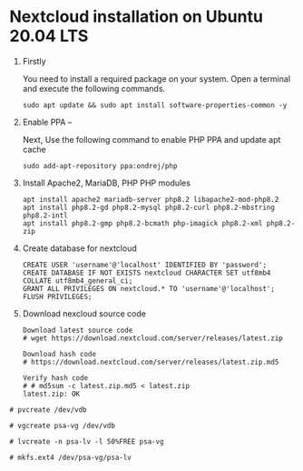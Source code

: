 # Nextcloud installation on Ubuntu 20.04 LTS

1. Firstly

   You need to install a required package on your system. Open a terminal and execute the following commands.

   ```
   sudo apt update && sudo apt install software-properties-common -y 
   ```

2. Enable PPA – 

   Next, Use the following command to enable PHP PPA and update apt cache

   ```
   sudo add-apt-repository ppa:ondrej/php 
   ```

3. Install Apache2, MariaDB, PHP PHP modules 

   ```
   apt install apache2 mariadb-server php8.2 libapache2-mod-php8.2
   apt install php8.2-gd php8.2-mysql php8.2-curl php8.2-mbstring php8.2-intl
   apt install php8.2-gmp php8.2-bcmath php-imagick php8.2-xml php8.2-zip
   ```

4. Create database for nextcloud

   ```
   CREATE USER 'username'@'localhost' IDENTIFIED BY 'password';
   CREATE DATABASE IF NOT EXISTS nextcloud CHARACTER SET utf8mb4 COLLATE utf8mb4_general_ci;
   GRANT ALL PRIVILEGES ON nextcloud.* TO 'username'@'localhost';
   FLUSH PRIVILEGES;
   ```

5. Download nexcloud source code

   ```
   Download latest source code
   # wget https://download.nextcloud.com/server/releases/latest.zip
   
   Download hash code
   # https://download.nextcloud.com/server/releases/latest.zip.md5
   
   Verify hash code
   # # md5sum -c latest.zip.md5 < latest.zip
   latest.zip: OK
   ```

   



```
# pvcreate /dev/vdb

# vgcreate psa-vg /dev/vdb

# lvcreate -n psa-lv -l 50%FREE psa-vg

# mkfs.ext4 /dev/psa-vg/psa-lv
```

